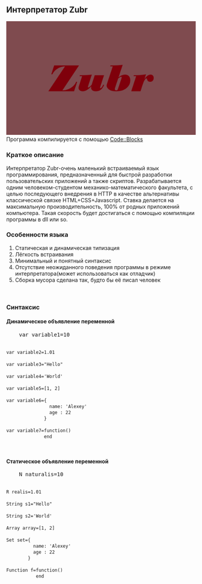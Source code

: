<meta charset="utf-8">

<h2>Интерпретатор Zubr</h2>
<img src="https://github.com/Alexey1994/Zubr/blob/master/logo.png"><br>
Программа компилируется с помощью <a href="http://www.codeblocks.org/downloads/26">Code::Blocks</a>
<br>

<h3>Краткое описание</h3>
Интерпретатор Zubr-очень маленький встраиваемый язык программирования, предназначенный для быстрой разработки пользовательских приложений а также скриптов. Разрабатывается одним человеком-студентом механико-математического факультета, с целью последующего внедрения в HTTP в качестве альтернативы классической связке HTML+CSS+Javascript. Ставка делается на максимальную производительность, 100% от родных приложений компьютера. Такая скорость будет достигаться с помощью компиляции программы в dll или so.
<br>

<h3>Особенности языка</h3>
<ol>
	<li>Статическая и динамическая типизация</li>
	<li>Лёгкость встраивания</li>
	<li>Минимальный и понятный синтаксис</li>
	<li>Отсутствие неожиданного поведения программы в режиме интерпретатора(может использоваться как отладчик)</li>
	<li>Сборка мусора сделана так, будто бы её писал человек</li>
</ol>
<br>

<h3>Синтаксис</h3>
<h4>Динамическое объявление переменной</h4>
<pre>
	var variable1=10

	var variable2=1.01

	var variable3="Hello"

	var variable4='World'

	var variable5=[1, 2]

	var variable6={
	                name: 'Alexey'
	                age : 22
	              }

	var variable7=function()
	              end
</pre>

<h4>Статическое объявление переменной</h4>
<pre>
	N naturalis=10

	R realis=1.01

	String s1="Hello"

	String s2='World'

	Array array=[1, 2]

	Set set={
	          name: 'Alexey'
	          age : 22
	        }

	Function f=function()
	           end
</pre>

